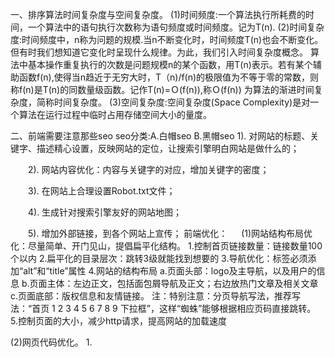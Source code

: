 一、排序算法时间复杂度与空间复杂度。
(1)时间频度:一个算法执行所耗费的时间，一个算法中的语句执行次数称为语句频度或时间频度。记为T(n).
(2)时间复杂度:时间频度中，n称为问题的规模.当n不断变化时，时间频度T(n)也会不断变化。但有时我们想知道它变化时呈现什么规律。为此，我们引入时间复杂度概念。
              算法中基本操作重复执行的次数是问题规模n的某个函数，用T(n)表示。若有某个辅助函数f(n),使得当n趋近于无穷大时，T（n)/f(n)的极限值为不等于零的常数，则称f(n)是T(n)的同数量级函数。记作T(n)=Ｏ(f(n)),称Ｏ(f(n)) 为算法的渐进时间复杂度，简称时间复杂度。
(3)空间复杂度:空间复杂度(Space Complexity)是对一个算法在运行过程中临时占用存储空间大小的量度。

二、前端需要注意那些seo
seo分类:A.白帽seo B.黑帽seo
    1). 对网站的标题、关键字、描述精心设置，反映网站的定位，让搜索引擎明白网站是做什么的；

　　2). 网站内容优化：内容与关键字的对应，增加关键字的密度；

　　3). 在网站上合理设置Robot.txt文件；

　　4). 生成针对搜索引擎友好的网站地图；

　　5). 增加外部链接，到各个网站上宣传；
前端优化：
　
  (1)网站结构布局优化：尽量简单、开门见山，提倡扁平化结构。
      1.控制首页链接数量：链接数量100个以内
      2.扁平化的目录层次：跳转3级就能找到想要的
      3.导航优化：<img>标签必须添加“alt”和“title”属性
      4.网站的结构布局
         a.页面头部：logo及主导航，以及用户的信息
         b.页面主体：左边正文，包括面包屑导航及正文；右边放热门文章及相关文章
         c.页面底部：版权信息和友情链接。
         注：特别注意：分页导航写法，推荐写法：“首页 1 2 3 4 5 6 7 8 9 下拉框”，这样“蜘蛛”能够根据相应页码直接跳转。
      5.控制页面的大小，减少http请求，提高网站的加载速度

  (2)网页代码优化。
      1.<title>标题：只强调重点即可，尽量把重要的关键词放在前面，每一个分页title不同。
      2.<meta keywords>标签：关键词，列举出几个页面的重要关键字即可，切记过分堆砌。
      3.<meta description>标签：网页描述，需要高度概括网页内容。
      4.<body>中的标签：尽量让代码语义化:比如：h1-h6 是用于标题类的，<nav>标签是用来设置页面主导航的等。
      5.<a>标签：页内链接，要加 “title” 属性加以说明，让访客和 “蜘蛛” 知道，而外部链接，链接到其他网站的，则需要加上 el="nofollow" 属性。
      6.正文标题要用<h1>标签：“蜘蛛” 认为它最重要，若不喜欢<h1>的默认样式可以通过CSS设置。尽量做到正文标题用<h1>标签，副标题用<h2>标签, 而其它地方不应该随便乱用 h 标题标签。
      7.<br>标签：只用于文本内容的换行。
      8.表格应该使用<caption>表格标题标签。
      9.<img>应使用 "alt" 属性加以说明。
      10.<strong>、<em>标签 : 需要强调时使用。
      11.&nbsp用css替代，少用，另外&copy,使用拼英输入法，拼“banquan”。
      12.巧妙利用CSS布局，将重要内容的HTML代码放在最前面。
      13.重要内容不要用JS输出，因为“蜘蛛”不认识。
      14.尽量少用iframe
      15.谨慎使用 display：none ：对于不想显示的文字内容，应当设置z-index或设置到浏览器显示器之外。因为搜索引擎会过滤掉display:none其中的内容。
      17.js代码dom操作，应尽量放在body结束标签之前，html代码之后。
      18、建立404页面。
      19、设置301重定向。

三、http method都有哪些区别。
   (1).http1.1包含方法:GET HEAD POST OPTIONS PUT DELETE TRACE CONNECT这8个方法;
      1.options:
          a.请求想得到请求/响应链上关于此请求里的URI（Request-URI）指定资源的通信选项信息。
          b.此方法允许客户端去判定请求资源的选项和/或需求，或者服务器的能力。
          c.这种方法的响应是不能缓存的。请求URI是一个星号（''）[注:URI指统一资源标识符],请求将会应用于服务器的所有资源。
            请求头设置Max-Forwards头域的值为“0”那么此代理不能转发此消息，ax-Forwards头域是比0大的整数值，那么代理必须递减此值当它转发此请求时。
      2.get:
          a.GET方法意思是获取被请求URI（Request-URI）指定的信息(以实体的格式)。
          b.If-Modified-Since,，If-Unmodified-Since，If-Match,，If-None-Match,或者 If-Range头域,自动使用缓存。
          c.GET请求的响应是可缓存的。
          注：HTTP GET方法用于获取资源，不应有副作用，所以是幂等的。
      3.head:
          a.HEAD方法和GET方法一致，除了服务器不能在响应里返回消息主体。
          b.此方法经常被用来测试超文本链接的有效性，可访问性，和最近的改变。
          c.HEAD请求的响应是可缓存的。
      4.post:
          a.POST提交的实体是请求URI的从属物。
          b.POST方法的响应是可缓存的。除非响应里有Cache-Control或者Expires头域指示其响应不可缓存。
          c.POST方法执行的动作可能不会对请求URI所指的资源起作用。这依赖于响应是否包含一个描述结果的实体。
          注:POST所对应的URI并非创建的资源本身，而是资源的接收者。
      5.put:
          a.PUT方法请求服务器去把请求里的实体存储在请求URI（Request-URI）标识下。
          b.将client的资源放在请求URI上。对于服务器到底是创建还是更新，由服务器返回的HTTP Code来区别。
          c.用PUT来达到更改资源，需要client提交资源全部信息，如果只有部分信息，不应该使用PUT。
          注：PUT表示更新资源。
      6.DELETE：
          a.DELETE方法请求源服务器删除请求URI指定的资源。
          b.DELETE方法的响应是不能被缓存的。
          注：DELETE方法用于删除资源，有副作用，但它应该满足幂等性。
      7.TRACE：
          a.TRACE方法被用于激发一个远程的，应用层的请求消息回路。
          b.TRACE请求不能包含一个实体。
      8.CONNECT:
          a.此方法是为了能用于能动态切换到隧道的代理服务器。
四、从浏览器地址输入url到显示页面的步骤
      1.在浏览器地址栏输入URL
      2.浏览器查看缓存，查看是否为最新的，根据Expires和Cache-Control控制。未缓存，发起请求
      3.浏览器解析URL获取协议，主机，端口，path
      4.浏览器组装一个HTTP（GET）请求报文
      5.浏览器获取主机ip地址
      6.打开一个socket与目标IP地址，端口建立TCP链接，三次握手
      7.TCP链接建立后发送HTTP请求
      8.服务器接受请求并解析，将请求转发到服务程序，如虚拟主机使用HTTP Host头部判断请求的服务程序
      9.服务器检查HTTP请求头是否包含缓存验证信息如果验证缓存新鲜，返回304等对应状态码
      10.处理程序读取完整请求并准备HTTP响应，可能需要查询数据库等操作
      11.服务器将响应报文通过TCP连接发送回浏览器
      12.浏览器接收HTTP响应，然后根据情况选择关闭TCP连接或者保留重用，关闭TCP连接的四次握手如下
      13.浏览器检查响应状态吗：是否为1XX，3XX， 4XX， 5XX，这些情况处理与2XX不同
      14.如果资源可缓存，进行缓存
      15.对响应进行解码
      16.根据资源类型决定如何处理
      17.解析HTML文档，构件DOM树，下载资源，构造CSSOM树，执行js脚本，这些操作没有严格的先后顺序，以下分别解释
      18.构建DOM树
      19.解析过程中遇到图片、样式表、js文件，启动下载
      20.构建CSSOM树
      21.根据DOM树和CSSOM树构建渲染树
      22.js解析如下：
      23.显示页面（HTML解析过程中会逐步显示页面）
五、性能优化，前端、非前端
      1、尽量减少HTTP请求次数:合并图片（css sprites），合并CSS和JS文件；图片较多的页面也可以使用 lazyLoad 等技术进行优化。
      2、减少DNS查找次数
      3、避免跳转
      4、可缓存的AJAX
        1)、Gizp压缩文件；
        2)、减少DNS查找次数；
        3)、精简JavaScript；
        4)、避免跳转；
        5)、配置ETags。
      5.Reflow(重排):尽量避免重排，例如:改变窗囗大小、改变文字大小、内容的改变、浏览器窗口变化，style属性的改变等等。
                     降低性能方法:不用内联style,全部使用class,内联style会导致重绘。
      6.请减少对DOM的操作
      7.使用CDN加速
      8.注意控制Cookie大小和污染
      9.添加Expire/Cache-Control头。
      10.启用Gzip压缩
      11.避免在CSS中使用Expressions:css表达式不可使用
      12.避免重定向
      13.配置实体标签（ETag）
      14.AJAX 缓存
      15.慎用 with
      16.减少作用域链查找
六、数据结构，数组、链表、二叉树、栈、队列、堆
    数组:Array 对象用于在单个的变量中存储多个值。
    链表:由一组节点组成的集合。每一个节点都使用一个对象的引用指向它的后续节点。指向另外一个借点的引用叫做链
    二叉树:二叉树是一种特殊的树，相对较少的值保存在左节点上，较大的值保存在右节点中。
    栈:它是一种运算受限的线性表。其限制是仅允许在表的一端进行插入和删除运算。先进后出，栈只有一个入口。
    队列：队列是一种特殊的线性表，特殊之处在于它只允许在表的前端（front）进行删除操作，而在表的后端（rear）进行插入操作，和栈一样，队列是一种操作受限制的线性表。
七、grunt，gulp,webpack的区别。
    grunt:
    1.代码变得更加臃肿。
    2.插件依赖。
    3.升级问题。
    4.兼容问题。
    5.grunt是配置的方式。
    gulp:
    1.gulp的api更加简单容易上手
    2.gulp基于node的串流可以快速构建项目并减少频繁的IO操作
    3.gulp任务和配置很紧密，grunt配置分离，多了感觉就很乱
    4.gulp任务传参较麻烦，grunt任务传参较方便
    5.gulp任务顺序是一个坑点。
    6.更加偏向代码，更容易阅读。
    7.gulp是写代码的方式。
    8.强调前端开发流程，规范前端开发流程。
    webpack:
    1.webpack是一个前端模块化方案，更侧重模块打包。
    2.通过loader（加载器）和plugins（插件）对资源进行处理。
    3.gulp与webpack互补。
八、http状态码
    100:客户端应当继续发送请求。
    101:服务器已经理解了客户端的请求。
    102:处理将被继续执行。
    200:请求已成功，请求所希望的响应头或数据体将随此响应返回。
    201:请求已成功，请求所希望的响应头或数据体将随此响应返回请求已经被实现，而且有一个新的资源已经依据请求的需要而建立，且其 URI 已经随Location 头信息返回。
    202:服务器已接受请求，但尚未处理。
    203:服务器已成功处理了请求，但返回的实体头部元信息不是在原始服务器上有效的确定集合，而是来自本地或者第三方的拷贝。
    204:不需要返回任何实体内容。
    205:Reset Content,服务器成功处理了请求，且没有返回任何内容,表单提交时。
    206:服务器已经成功处理了部分 GET 请求。
    300:被请求的资源有一系列可供选择的回馈信息，每个都有自己特定的地址和浏览器驱动的商议信息。
    301:被请求的资源已永久移动到新位置，并且将来任何对此资源的引用都应该使用本响应返回的若干个 URI 之一。
    304:如果客户端发送了一个带条件的 GET 请求且该请求已被允许，而文档的内容（自上次访问以来或者根据请求的条件）并没有改变，则服务器应当返回这个状态码。
    404:请求失败，请求所希望得到的资源未被在服务器上发现。
    500:服务器遇到了一个未曾预料的状况，导致了它无法完成对请求的处理。
九、TCP的三次握手，TCP与UDP的区别
    第一次:建立连接时，客户端发送syn包（syn=j）到服务器，并进入SYN_SENT状态，等待服务器确认；
    注:SYN：同步序列编号；
    第二次:服务器收到syn包，必须确认客户的SYN（ack=j+1），同时自己也发送一个SYN包（syn=k），即SYN+ACK包，此时服务器进入SYN_RECV状态;
    第三次:客户端收到服务器的SYN+ACK包，向服务器发送确认包ACK(ack=k+1），此包发送完毕，客户端和服务器进入ESTABLISHED（TCP连接成功）状态，完成三次握手。
    tcp与udp:
    注:TCP提供可靠的通信传输，而UDP则常被用于让广播和细节控制交给应用的通信传输。
    1、基于连接与无连接。
    2、TCP要求系统资源较多，UDP较少。
    3、UDP程序结构较简单。
    4、流模式（TCP）与数据报模式(UDP)。
    5、TCP保证数据正确性，UDP可能丢包。
    6、TCP保证数据顺序，UDP不保证。
    7、TCP面向连接（如打电话要先拨号建立连接）;UDP是无连接的，即发送数据之前不需要建立连接。
    8、TCP提供可靠的服务
    9、TCP面向字节流,UDP没有拥塞控制，因此网络出现拥塞不会使源主机的发送速率降低
    10、每一条TCP连接只能是点到点的;UDP支持一对一，一对多，多对一和多对多的交互通信
    11、TCP首部开销20字节;UDP的首部开销小，只有8个字节。
    12、TCP的逻辑通信信道是全双工的可靠信道，UDP则是不可靠信道。
十、什么是渐进增强和优雅降级。
    渐进增强:一开始就针对低版本浏览器进行构建页面，完成基本的功能，然后再针对高级浏览器进行效果、交互、追加功能达到更好的体验。
    优雅降级:一开始就构建站点的完整功能，然后针对浏览器测试和修复。

注意:
    1.低版本用户居多，当然优先采用渐进增强的开发流程;
    2.高版本用户居多，为了提高大多数用户的使用体验，那当然优先采用优雅降级的开发流程。
十一、常见的web常见问题以及防护原理
    1.永远不要信任用户的输入，要对用户的输入进行校验，可以通过正则表达式，或限制长度，对单引号和双"-"进行转换等。
    2.永远不要使用动态拼装SQL，可以使用参数化的SQL或者直接使用存储过程进行数据查询存取。
    3.永远不要使用管理员权限的数据库连接，为每个应用使用单独的权限有限的数据库连接。
    4.不要把机密信息明文存放，请加密或者hash掉密码和敏感的信息。